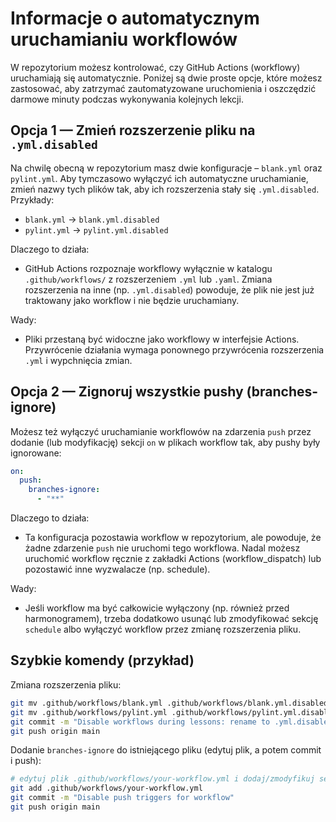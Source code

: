 # Informacje o automatycznym uruchamianiu workflowów

W repozytorium możesz kontrolować, czy GitHub Actions (workflowy) uruchamiają się automatycznie. Poniżej są dwie proste opcje, które możesz zastosować, aby zatrzymać zautomatyzowane uruchomienia i oszczędzić darmowe minuty podczas wykonywania kolejnych lekcji.

## Opcja 1 — Zmień rozszerzenie pliku na `.yml.disabled`

Na chwilę obecną w repozytorium masz dwie konfiguracje – `blank.yml` oraz `pylint.yml`.
Aby tymczasowo wyłączyć ich automatyczne uruchamianie, zmień nazwy tych plików tak, aby ich rozszerzenia stały się `.yml.disabled`. Przykłady:

- `blank.yml` → `blank.yml.disabled`
- `pylint.yml` → `pylint.yml.disabled`

Dlaczego to działa:

- GitHub Actions rozpoznaje workflowy wyłącznie w katalogu `.github/workflows/` z rozszerzeniem `.yml` lub `.yaml`. Zmiana rozszerzenia na inne (np. `.yml.disabled`) powoduje, że plik nie jest już traktowany jako workflow i nie będzie uruchamiany.

Wady:

- Pliki przestaną być widoczne jako workflowy w interfejsie Actions. Przywrócenie działania wymaga ponownego przywrócenia rozszerzenia `.yml` i wypchnięcia zmian.

## Opcja 2 — Zignoruj wszystkie pushy (branches-ignore)

Możesz też wyłączyć uruchamianie workflowów na zdarzenia `push` przez dodanie (lub modyfikację) sekcji `on` w plikach workflow tak, aby pushy były ignorowane:

```yaml
on:
  push:
    branches-ignore:
      - "**"
```

Dlaczego to działa:

- Ta konfiguracja pozostawia workflow w repozytorium, ale powoduje, że żadne zdarzenie `push` nie uruchomi tego workflowa. Nadal możesz uruchomić workflow ręcznie z zakładki Actions (workflow_dispatch) lub pozostawić inne wyzwalacze (np. schedule).

Wady:

- Jeśli workflow ma być całkowicie wyłączony (np. również przed harmonogramem), trzeba dodatkowo usunąć lub zmodyfikować sekcję `schedule` albo wyłączyć workflow przez zmianę rozszerzenia pliku.

## Szybkie komendy (przykład)

Zmiana rozszerzenia pliku:

```bash
git mv .github/workflows/blank.yml .github/workflows/blank.yml.disabled
git mv .github/workflows/pylint.yml .github/workflows/pylint.yml.disabled
git commit -m "Disable workflows during lessons: rename to .yml.disabled"
git push origin main
```

Dodanie `branches-ignore` do istniejącego pliku (edytuj plik, a potem commit i push):

```bash
# edytuj plik .github/workflows/your-workflow.yml i dodaj/zmodyfikuj sekcję `on`
git add .github/workflows/your-workflow.yml
git commit -m "Disable push triggers for workflow"
git push origin main
```
